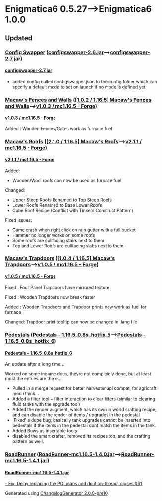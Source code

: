 # Enigmatica6 0.5.27⟶Enigmatica6 1.0.0

## Updated

### [Config Swapper](https://www.curseforge.com/minecraft/mc-mods/config-swapper) ([configswapper-2.6.jar](https://www.curseforge.com/minecraft/mc-mods/config-swapper/files/3681579)⟶[configswapper-2.7.jar](https://www.curseforge.com/minecraft/mc-mods/config-swapper/files/3683079))

#### [configswapper-2.7.jar](https://www.curseforge.com/minecraft/mc-mods/config-swapper/files/3683079)

* added config called configswapper.json to the config folder which can specify a default mode to set on launch if no mode is defined yet

### [Macaw's Fences and Walls](https://www.curseforge.com/minecraft/mc-mods/macaws-fences-and-walls) ([[1.0.2 / 1.16.5] Macaw's Fences and Walls](https://www.curseforge.com/minecraft/mc-mods/macaws-fences-and-walls/files/3565138)⟶[v1.0.3 / mc1.16.5 - Forge](https://www.curseforge.com/minecraft/mc-mods/macaws-fences-and-walls/files/3682815))

#### [v1.0.3 / mc1.16.5 - Forge](https://www.curseforge.com/minecraft/mc-mods/macaws-fences-and-walls/files/3682815)

Added : Wooden Fences/Gates work as furnace fuel

### [Macaw's Roofs](https://www.curseforge.com/minecraft/mc-mods/macaws-roofs) ([[2.1.0 / 1.16.5] Macaw's Roofs](https://www.curseforge.com/minecraft/mc-mods/macaws-roofs/files/3616173)⟶[v2.1.1 / mc1.16.5 - Forge](https://www.curseforge.com/minecraft/mc-mods/macaws-roofs/files/3683187))

#### [v2.1.1 / mc1.16.5 - Forge](https://www.curseforge.com/minecraft/mc-mods/macaws-roofs/files/3683187)

Added:

* Wooden/Wool roofs can now be used as furnace fuel

Changed:

* Upper Steep Roofs Renamed to Top Steep Roofs
* Lower Roofs Renamed to Base Lower Roofs
* Cube Roof Recipe (Conflict with Tinkers Construct Pattern)

Fixed Issues:

* Game crash when right click on rain gutter with a full bucket
* Hammer no longer works on some roofs
* Some roofs are cullfacing stairs next to them
* Top and Lower Roofs are cullfacing slabs next to them

### [Macaw's Trapdoors](https://www.curseforge.com/minecraft/mc-mods/macaws-trapdoors) ([[1.0.4 / 1.16.5] Macaw's Trapdoors](https://www.curseforge.com/minecraft/mc-mods/macaws-trapdoors/files/3565140)⟶[v1.0.5 / mc1.16.5 - Forge](https://www.curseforge.com/minecraft/mc-mods/macaws-trapdoors/files/3682897))

#### [v1.0.5 / mc1.16.5 - Forge](https://www.curseforge.com/minecraft/mc-mods/macaws-trapdoors/files/3682897)

Fixed : Four Panel Trapdoors have mirrored texture

Fixed : Wooden Trapdoors now break faster

Added : Wooden Trapdoors and Trapdoor prints now work as fuel for furnace

Changed: Trapdoor print tooltip can now be changed in .lang file

### [Pedestals](https://www.curseforge.com/minecraft/mc-mods/pedestals) ([Pedestals - 1.16.5_0.8s_hotfix_5](https://www.curseforge.com/minecraft/mc-mods/pedestals/files/3399989)⟶[Pedestals - 1.16.5_0.8s_hotfix_6](https://www.curseforge.com/minecraft/mc-mods/pedestals/files/3682442))

#### [Pedestals - 1.16.5_0.8s_hotfix_6](https://www.curseforge.com/minecraft/mc-mods/pedestals/files/3682442)

An update after a long time...

Worked on some ingame docs, theyre not completely done, but at least most the entries are there...

* Pulled in a merge request for better harvester api compat, for agricraft mod i think...
* Added a filter tool + filter interaction to clear filters (similar to clearing fluid tanks with the upgrade tool)
* Added the render augment, which has its own in world crafting recipe, and can disable the render of items / upgrades in the pedestal
* 'Fixed' a dupe bug, basically tank upgrades cannot be inserted into pedestals if the items in the pedestal dont match the items in the tank.
* Added Bows as insertable tools
* disabled the smart crafter, removed its recipes too, and the crafting pattern as well.

### [RoadRunner](https://www.curseforge.com/minecraft/mc-mods/roadrunner) ([RoadRunner-mc1.16.5-1.4.0.jar](https://www.curseforge.com/minecraft/mc-mods/roadrunner/files/3565489)⟶[RoadRunner-mc1.16.5-1.4.1.jar](https://www.curseforge.com/minecraft/mc-mods/roadrunner/files/3683120))

#### [RoadRunner-mc1.16.5-1.4.1.jar](https://www.curseforge.com/minecraft/mc-mods/roadrunner/files/3683120)

[- Fix: Delay replacing the POI maps and do it on-thread, closes #61](https://github.com/MaxNeedsSnacks/roadrunner/commit/4169549bf1721c1b027639368597f27f0f72073b)

Generated using [ChangelogGenerator 2.0.0-pre10](https://github.com/TheRandomLabs/ChangelogGenerator).
